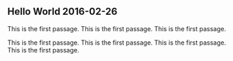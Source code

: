 Hello World
2016-02-26
---
This is the first passage.
This is the first passage.
This is the first passage.
<!-- more -->
This is the first passage.
This is the first passage.
This is the first passage.
This is the first passage.
